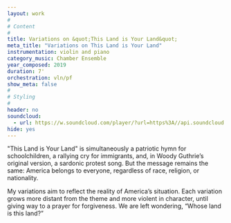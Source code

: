 ```yaml
---
layout: work
#
# Content
#
title: Variations on &quot;This Land is Your Land&quot;
meta_title: "Variations on This Land is Your Land"
instrumentation: violin and piano
category_music: Chamber Ensemble
year_composed: 2019
duration: 7'
orchestration: vln/pf
show_meta: false
#
# Styling
#
header: no
soundcloud: 
  - url: https://w.soundcloud.com/player/?url=https%3A//api.soundcloud.com/tracks/676548509&color=%23ff5500&auto_play=false&hide_related=false&show_comments=true&show_user=true&show_reposts=false&show_teaser=true&visual=true
hide: yes
---
```

&quot;This Land is Your Land&quot; is simultaneously a patriotic hymn for schoolchildren, a rallying cry for immigrants, and, in Woody Guthrie’s original version, a sardonic protest song. But the message remains the same: America belongs to everyone, regardless of race, religion, or nationality.

My variations aim to reflect the reality of America’s situation. Each variation grows more distant from the theme and more violent in character, until giving way to a prayer for forgiveness. We are left wondering, “Whose land is this land?”